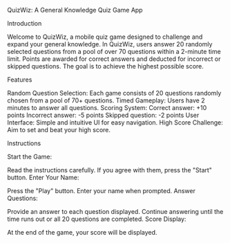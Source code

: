QuizWiz: A General Knowledge Quiz Game App

Introduction

Welcome to QuizWiz, a mobile quiz game designed to challenge and expand your general knowledge. In QuizWiz, users answer 20 randomly selected questions from a pool of over 70 questions within a 2-minute time limit. Points are awarded for correct answers and deducted for incorrect or skipped questions. The goal is to achieve the highest possible score.

Features

Random Question Selection: Each game consists of 20 questions randomly chosen from a pool of 70+ questions.
Timed Gameplay: Users have 2 minutes to answer all questions.
Scoring System:
Correct answer: +10 points
Incorrect answer: -5 points
Skipped question: -2 points
User Interface: Simple and intuitive UI for easy navigation.
High Score Challenge: Aim to set and beat your high score.

Instructions

Start the Game:

Read the instructions carefully.
If you agree with them, press the "Start" button.
Enter Your Name:

Press the "Play" button.
Enter your name when prompted.
Answer Questions:

Provide an answer to each question displayed.
Continue answering until the time runs out or all 20 questions are completed.
Score Display:

At the end of the game, your score will be displayed.
